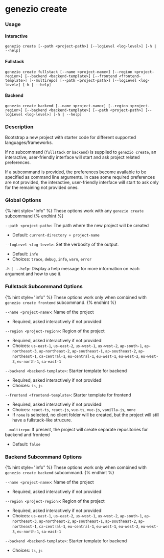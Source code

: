 # genezio create

### Usage

#### Interactive

`genezio create [--path <project-path>] [--logLevel <log-level>] [-h | --help]`&#x20;

#### Fullstack

`genezio create fullstack [--name <project-name>] [--region <project-region>] [--backend <backend-template>] [--frontend <frontend-template>] [--multirepo] [--path <project-path>] [--logLevel <log-level>] [-h | --help]`

#### Backend

`genezio create backend [--name <project-name>] [--region <project-region>] [--backend <backend-template>] [--path <project-path>] [--logLevel <log-level>] [-h | --help]`

### Description

Bootstrap a new project with starter code for different supported languages/frameworks.

If no subcommand (`fullstack` or `backend`) is supplied to `genezio create`, an interactive, user-friendly interface will start and ask project related preferences.

If a subcommand is provided, the preferences become available to be specified as command line arguments. In case some required preferences are not provided, the interactive, user-friendly interface will start to ask only for the remaining not provided ones.

### Global Options

{% hint style="info" %}
These options work with any `genezio create` subcommand
{% endhint %}

`--path <project-path>`: The path where the new project will be created

* Default: `current-directory + project-name`

`--logLevel <log-level>`: Set the verbosity of the output.

* Default: `info`
* Choices: `trace`, `debug`, `info`, `warn`, `error`

`-h | --help`: Display a help message for more information on each argument and how to use it.

### Fullstack Subcommand Options

{% hint style="info" %}
These options work only when combined with `genezio create frontend` subcommand.
{% endhint %}

`--name <project-name>`: Name of the project

* Required, asked interactively if not provided

`--region <project-region>`: Region of the project

* Required, asked interactively if not provided
* Choices: `us-east-1`, `us-east-2`, `us-west-1`, `us-west-2`, `ap-south-1`, `ap-northeast-3`, `ap-northeast-2`, `ap-southeast-1`, `ap-southeast-2`, `ap-northeast-1`, `ca-central-1`, `eu-central-1`, `eu-west-1`, `eu-west-2`, `eu-west-3`, `eu-north-1`, `sa-east-1`

`--backend <backend-template>`: Starter template for backend

* Required, asked interactively if not provided
* Choices: `ts`, `js`

`--frontend <frontend-template>`: Starter template for frontend

* Required, asked interactively if not provided
* Choices: `react-ts`, `react-js`, `vue-ts`, `vue-js`, `vanilla-js`, `none`
* If `none` is selected, no client folder will be created, but the project will still have a fullstack-like strucure.

`--multirepo`: If present, the project will create separate repositories for backend and frontend

* Default: `false`

### Backend Subcommand Options

{% hint style="info" %}
These options work only when combined with `genezio create backend` subcommand.
{% endhint %}

`--name <project-name>`: Name of the project

* Required, asked interactively if not provided

`--region <project-region>`: Region of the project

* Required, asked interactively if not provided
* Choices: `us-east-1`, `us-east-2`, `us-west-1`, `us-west-2`, `ap-south-1`, `ap-northeast-3`, `ap-northeast-2`, `ap-southeast-1`, `ap-southeast-2`, `ap-northeast-1`, `ca-central-1`, `eu-central-1`, `eu-west-1`, `eu-west-2`, `eu-west-3`, `eu-north-1`, `sa-east-1`

`--backend <backend-template>`: Starter template for backend

* Choices: `ts`, `js`
